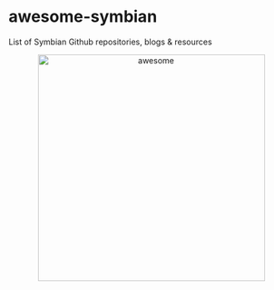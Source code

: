# awesome-symbian
List of Symbian Github repositories, blogs &amp; resources
<div align="center">
	<img width="400" src="https://github.com/gauravssnl/awesome-symbian/blob/master/awesome.svg" alt="awesome">
	<br>
</div>
